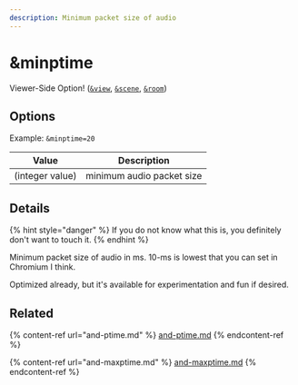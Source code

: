 ```yaml
---
description: Minimum packet size of audio
---
```


# \&minptime

Viewer-Side Option! ([`&view`](view.md), [`&scene`](scene.md), [`&room`](../../general-settings/room.md))

## Options

Example: `&minptime=20`

| Value           | Description               |
| --------------- | ------------------------- |
| (integer value) | minimum audio packet size |

## Details

{% hint style="danger" %}
If you do not know what this is, you definitely don't want to touch it.
{% endhint %}

Minimum packet size of audio in ms. 10-ms is lowest that you can set in Chromium I think.

Optimized already, but it's available for experimentation and fun if desired.

## Related

{% content-ref url="and-ptime.md" %}
[and-ptime.md](and-ptime.md)
{% endcontent-ref %}

{% content-ref url="and-maxptime.md" %}
[and-maxptime.md](and-maxptime.md)
{% endcontent-ref %}
